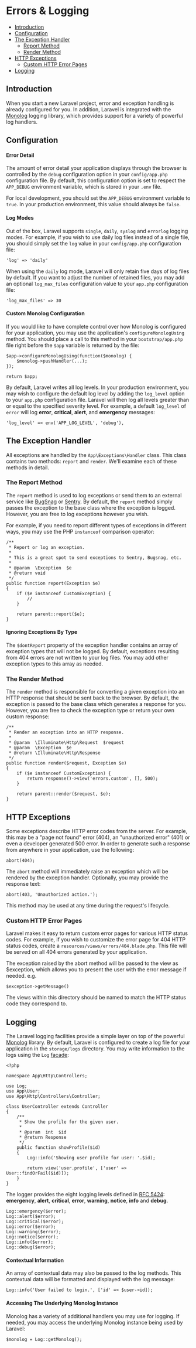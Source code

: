 # Errors & Logging

- [Introduction](#introduction)
- [Configuration](#configuration)
- [The Exception Handler](#the-exception-handler)
    - [Report Method](#report-method)
    - [Render Method](#render-method)
- [HTTP Exceptions](#http-exceptions)
    - [Custom HTTP Error Pages](#custom-http-error-pages)
- [Logging](#logging)

<a name="introduction"></a>
## Introduction

When you start a new Laravel project, error and exception handling is already configured for you. In addition, Laravel is integrated with the [Monolog](https://github.com/Seldaek/monolog) logging library, which provides support for a variety of powerful log handlers.

<a name="configuration"></a>
## Configuration

#### Error Detail

The amount of error detail your application displays through the browser is controlled by the `debug` configuration option in your `config/app.php` configuration file. By default, this configuration option is set to respect the `APP_DEBUG` environment variable, which is stored in your `.env` file.

For local development, you should set the `APP_DEBUG` environment variable to `true`. In your production environment, this value should always be `false`.

#### Log Modes

Out of the box, Laravel supports `single`, `daily`, `syslog` and `errorlog` logging modes. For example, if you wish to use daily log files instead of a single file, you should simply set the `log` value in your `config/app.php` configuration file:

    'log' => 'daily'

When using the `daily` log mode, Laravel will only retain five days of log files by default. If you want to adjust the number of retained files, you may add an optional `log_max_files` configuration value to your `app.php` configuration file:

    'log_max_files' => 30

#### Custom Monolog Configuration

If you would like to have complete control over how Monolog is configured for your application, you may use the application's `configureMonologUsing` method. You should place a call to this method in your `bootstrap/app.php` file right before the `$app` variable is returned by the file:

    $app->configureMonologUsing(function($monolog) {
        $monolog->pushHandler(...);
    });

    return $app;

By default, Laravel writes all log levels. In your production environment, you may wish to configure the default log level by adding the `log_level` option to your `app.php` configuration file. Laravel will then log all levels greater than or equal to the specified severity level. For example, a default `log_level` of `error` will log **error**, **critical**, **alert**, and **emergency** messages:

    'log_level' => env('APP_LOG_LEVEL', 'debug'),

<a name="the-exception-handler"></a>
## The Exception Handler

All exceptions are handled by the `App\Exceptions\Handler` class. This class contains two methods: `report` and `render`. We'll examine each of these methods in detail.

<a name="report-method"></a>
### The Report Method

The `report` method is used to log exceptions or send them to an external service like [BugSnag](https://bugsnag.com) or [Sentry](https://github.com/getsentry/sentry-laravel). By default, the `report` method simply passes the exception to the base class where the exception is logged. However, you are free to log exceptions however you wish.

For example, if you need to report different types of exceptions in different ways, you may use the PHP `instanceof` comparison operator:

    /**
     * Report or log an exception.
     *
     * This is a great spot to send exceptions to Sentry, Bugsnag, etc.
     *
     * @param  \Exception  $e
     * @return void
     */
    public function report(Exception $e)
    {
        if ($e instanceof CustomException) {
            //
        }

        return parent::report($e);
    }

#### Ignoring Exceptions By Type

The `$dontReport` property of the exception handler contains an array of exception types that will not be logged. By default, exceptions resulting from 404 errors are not written to your log files. You may add other exception types to this array as needed.

<a name="render-method"></a>
### The Render Method

The `render` method is responsible for converting a given exception into an HTTP response that should be sent back to the browser. By default, the exception is passed to the base class which generates a response for you. However, you are free to check the exception type or return your own custom response:

    /**
     * Render an exception into an HTTP response.
     *
     * @param  \Illuminate\Http\Request  $request
     * @param  \Exception  $e
     * @return \Illuminate\Http\Response
     */
    public function render($request, Exception $e)
    {
        if ($e instanceof CustomException) {
            return response()->view('errors.custom', [], 500);
        }

        return parent::render($request, $e);
    }

<a name="http-exceptions"></a>
## HTTP Exceptions

Some exceptions describe HTTP error codes from the server. For example, this may be a "page not found" error (404), an "unauthorized error" (401) or even a developer generated 500 error. In order to generate such a response from anywhere in your application, use the following:

    abort(404);

The `abort` method will immediately raise an exception which will be rendered by the exception handler. Optionally, you may provide the response text:

    abort(403, 'Unauthorized action.');

This method may be used at any time during the request's lifecycle.

<a name="custom-http-error-pages"></a>
### Custom HTTP Error Pages

Laravel makes it easy to return custom error pages for various HTTP status codes. For example, if you wish to customize the error page for 404 HTTP status codes, create a `resources/views/errors/404.blade.php`. This file will be served on all 404 errors generated by your application.

The exception raised by the abort method will be passed to the view as $exception, which allows you to present the user with the error message if needed. e.g.

    $exception->getMessage()

The views within this directory should be named to match the HTTP status code they correspond to.

<a name="logging"></a>
## Logging

The Laravel logging facilities provide a simple layer on top of the powerful [Monolog](http://github.com/seldaek/monolog) library. By default, Laravel is configured to create a log file for your application in the `storage/logs` directory. You may write information to the logs using the `Log` [facade](/docs/{{language}}/{{version}}/facades):

    <?php

    namespace App\Http\Controllers;

    use Log;
    use App\User;
    use App\Http\Controllers\Controller;

    class UserController extends Controller
    {
        /**
         * Show the profile for the given user.
         *
         * @param  int  $id
         * @return Response
         */
        public function showProfile($id)
        {
            Log::info('Showing user profile for user: '.$id);

            return view('user.profile', ['user' => User::findOrFail($id)]);
        }
    }

The logger provides the eight logging levels defined in [RFC 5424](http://tools.ietf.org/html/rfc5424): **emergency**, **alert**, **critical**, **error**, **warning**, **notice**, **info** and **debug**.

    Log::emergency($error);
    Log::alert($error);
    Log::critical($error);
    Log::error($error);
    Log::warning($error);
    Log::notice($error);
    Log::info($error);
    Log::debug($error);

#### Contextual Information

An array of contextual data may also be passed to the log methods. This contextual data will be formatted and displayed with the log message:

    Log::info('User failed to login.', ['id' => $user->id]);

#### Accessing The Underlying Monolog Instance

Monolog has a variety of additional handlers you may use for logging. If needed, you may access the underlying Monolog instance being used by Laravel:

    $monolog = Log::getMonolog();
